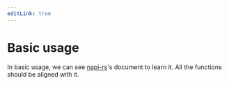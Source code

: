 ```yaml
---
editLink: true
---
```


# Basic usage

In basic usage, we can see [napi-rs](https://napi.rs/)'s document to learn it. All the functions should be aligned with it.

